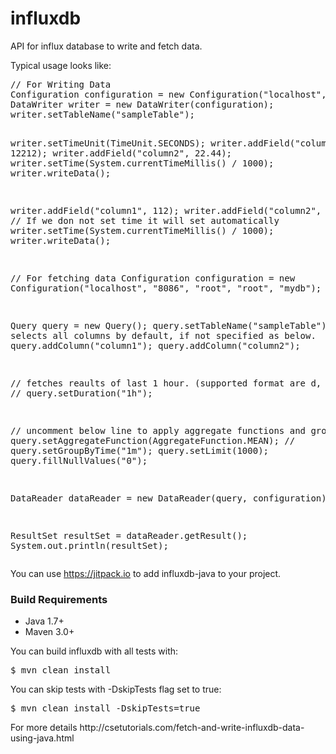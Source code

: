 # influxdb
API for influx database to write and fetch data.

<p>Typical usage looks like:</p>
<pre>
// For Writing Data
Configuration configuration = new Configuration("localhost", "8086", "root", "root", "mydb");
DataWriter writer = new DataWriter(configuration);
writer.setTableName("sampleTable");

writer.setTimeUnit(TimeUnit.SECONDS);
writer.addField("column1", 12212);
writer.addField("column2", 22.44);
writer.setTime(System.currentTimeMillis() / 1000);
writer.writeData();

writer.addField("column1", 112);
writer.addField("column2", 21.44);
// If we don not set time it will set automatically
writer.setTime(System.currentTimeMillis() / 1000);
writer.writeData();



// For fetching data
Configuration configuration = new Configuration("localhost", "8086", "root", "root", "mydb");

Query query = new Query();
query.setTableName("sampleTable");
// selects all columns by default, if not specified as below.
query.addColumn("column1");
query.addColumn("column2");

// fetches reaults of last 1 hour. (supported format are d, h, m, s)
// query.setDuration("1h");

// uncomment below line to apply aggregate functions and grouping
// query.setAggregateFunction(AggregateFunction.MEAN);
// query.setGroupByTime("1m");
query.setLimit(1000);
query.fillNullValues("0");

DataReader dataReader = new DataReader(query, configuration);

ResultSet resultSet = dataReader.getResult();
System.out.println(resultSet);</pre>

You can use https://jitpack.io to add influxdb-java to your project.

<h3>Build Requirements</h3>
<ul>
<li>Java 1.7+</li>
<li>Maven 3.0+</li>
</ul>

<p>You can build influxdb with all tests with:</p>
<pre>$ mvn clean install</pre>


<p>You can skip tests with -DskipTests flag set to true:</p>
<pre>$ mvn clean install -DskipTests=true</pre>

<p>For more details http://csetutorials.com/fetch-and-write-influxdb-data-using-java.html</p>
